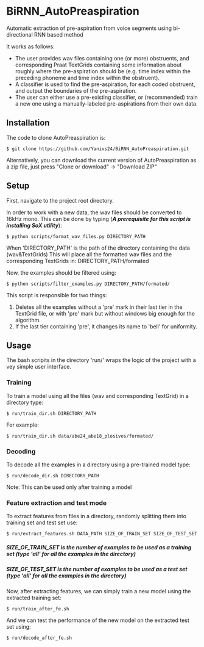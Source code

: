 # BiRNN_AutoPreaspiration
Automatic extraction of pre-aspiration from voice segments using bi-directional RNN based method


It works as follows:
* The user provides wav files containing one (or more) obstruents, and corresponding Praat TextGrids containing some information about roughly where the pre-aspiration should be (e.g. time index within the preceding phoneme and time index within the obstruent).
* A classifier is used to find the pre-aspiration, for each coded obstruent, and output the boundaries of the pre-aspiration.
* The user can either use a pre-existing classifier, or (recommended) train a new one using a manually-labeled pre-aspirations from their own data.

## Installation

The code to clone AutoPreaspiration is: 

	$ git clone https://github.com/Yanivs24/BiRNN_AutoPreaspiration.git
	

Alternatively, you can download the current version of AutoPreaspiration as a zip file, just press "Clone or download" -> "Download ZIP"

## Setup
First, navigate to the project root directory.

In order to work with a new data, the wav files should be converted to 16kHz mono.
This can be done by typing (***A prerequisite for this script is installing SoX utility***):

	$ python scripts/format_wav_files.py DIRECTORY_PATH

When 'DIRECTORY_PATH' is the path of the directory containing the data (wav&TextGrids)
This will place all the formatted wav files and the corresponding TextGrids in: DIRECTORY_PATH/formated

Now, the examples should be filtered using:

	$ python scripts/filter_examples.py DIRECTORY_PATH/formated/
  
This script is responsible for two things:
1) Deletes all the examples without a 'pre' mark in their last tier in the TextGrid file, or with
   'pre' mark but without windows big enough for the algorithm.
2) If the last tier containing 'pre', it changes its name to 'bell' for uniformity.


## Usage
The bash scripits in the directory 'run/' wraps the logic of the project with a vey simple user interface.

### Training 
To train a model using all the files (wav and corresponding TextGrid) in a directory type:

	$ run/train_dir.sh DIRECTORY_PATH
  
For example:	

	$ run/train_dir.sh data/abe24_abe18_plosives/formated/
  
### Decoding
To decode all the examples in a directory using a pre-trained model type:

	$ run/decode_dir.sh DIRECTORY_PATH
  
Note: This can be used only after training a model

### Feature extraction and test mode
To extract features from files in a directory, randomly splitting them into
training set and test set use:

	$ run/extract_features.sh DATA_PATH SIZE_OF_TRAIN_SET SIZE_OF_TEST_SET

##### SIZE_OF_TRAIN_SET is the number of examples to be used as a training set (type 'all' for all the examples in the directory)
##### SIZE_OF_TEST_SET is the number of examples to be used as a test set (type 'all' for all the examples in the directory)

Now, after extracting features, we can simply train a new model using the extracted training set:

	$ run/train_after_fe.sh
  
And we can test the performance of the new model on the extracted test set using:

	$ run/decode_after_fe.sh


  

